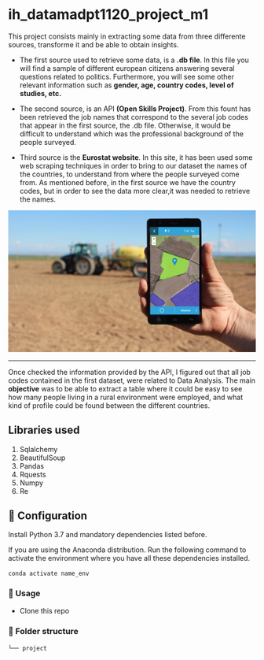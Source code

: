 # ih_datamadpt1120_project_m1

This project consists mainly in extracting some data from three differente sources, transforme it and be able to obtain insights.

- The first source used to retrieve some data, is a **.db file**. In this file you will find a sample of different european citizens answering several questions  related to politics. Furthermore, you will see some other relevant information such as **gender, age, country codes, level of studies, etc.** 

- The second source, is an API **(Open Skills Project)**. From this fount has been retrieved the job names that correspond to the several job codes that appear in the first source, the .db file. Otherwise, it would be difficult to understand which was the professional background of the people surveyed.

- Third source is the **Eurostat website**. In this site, it has been used some web scraping techniques in order to bring to our dataset the names of the countries, to understand from where the people surveyed come from. As mentioned before, in the first source we have the country codes, but in order to see the data more clear,it was needed to retrieve the names.




![](images/bigdata.jpeg)

---

Once checked the information provided by the API, I figured out that all job codes contained in the first dataset, were related to Data Analysis. The main **objective** was to be able to extract a table where it could be easy to see how many people living in a rural environment were employed, and what kind of profile could be found between the different countries.

## **Libraries used**
1. Sqlalchemy
2. BeautifulSoup
3. Pandas
4. Rquests
5. Numpy
6. Re



## :wrench: Configuration
Install Python 3.7 and mandatory dependencies listed before. 

If you are using the Anaconda distribution. Run the following command to activate the environment where you have all these dependencies installed.

```
conda activate name_env
```


### :see_no_evil: Usage

- Clone this repo

### :file_folder: Folder structure
```
└── project

